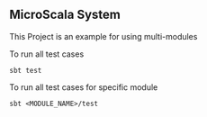 
## MicroScala System

This Project is an example for using multi-modules 

To run all test cases

    sbt test
    
To run all test cases for specific module
    
    sbt <MODULE_NAME>/test
